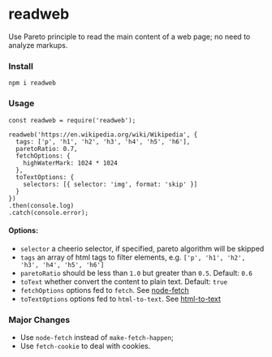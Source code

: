 # readweb

Use Pareto principle to read the main content of a web page; no need to analyze markups.

### Install

`npm i readweb`

### Usage

```
const readweb = require('readweb');

readweb('https://en.wikipedia.org/wiki/Wikipedia', {
  tags: ['p', 'h1', 'h2', 'h3', 'h4', 'h5', 'h6'],
  paretoRatio: 0.7,
  fetchOptions: {
    highWaterMark: 1024 * 1024
  },
  toTextOptions: {
    selectors: [{ selector: 'img', format: 'skip' }]
  }
})
.then(console.log)
.catch(console.error);
```

#### Options:

* `selector` a cheerio selector, if specified, pareto algorithm will be skipped
* `tags` an array of html tags to filter elements, e.g. `['p', 'h1', 'h2', 'h3', 'h4', 'h5', 'h6']`
* `paretoRatio` should be less than `1.0` but greater than `0.5`. Default: `0.6`
* `toText` whether convert the content to plain text. Default: `true`
* `fetchOptions` options fed to `fetch`. See [node-fetch](https://www.npmjs.com/package/node-fetch)
* `toTextOptions` options fed to `html-to-text`. See [html-to-text](https://www.npmjs.com/package/html-to-text)

### Major Changes

* Use `node-fetch` instead of `make-fetch-happen`;
* Use `fetch-cookie` to deal with cookies.

